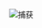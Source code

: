 ![捕获](https://github.com/SparkTomDog/spark-react/assets/75752722/fbe1fb6c-d513-42c0-a93f-d5ee826a089a)
